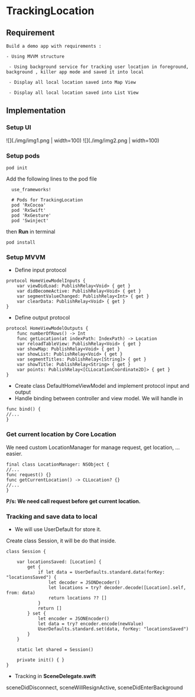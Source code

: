 # TrackingLocation

## Requirement

```
Build a demo app with requirements :

- Using MVVM structure 

 - Using background service for tracking user location in foreground, background , killer app mode and saved it into local

 - Display all local location saved into Map View

 - Display all local location saved into List View
```

## Implementation

### Setup UI

![](./img/img1.png | width=100) 
![](./img/img2.png | width=100)


### Setup pods

```
pod init
```

Add the following lines to the pod file

```
  use_frameworks!

  # Pods for TrackingLocation
  pod 'RxCocoa'
  pod 'RxSwift'
  pod 'RxGesture'
  pod 'Swinject'
```
then **Run** in terminal

```
pod install
```

### Setup MVVM

- Define input protocol

```
protocol HomeViewModelInputs {
    var viewDidLoad: PublishRelay<Void> { get }
    var didBecomeActive: PublishRelay<Void> { get }
    var segmentValueChanged: PublishRelay<Int> { get }
    var clearData: PublishRelay<Void> { get }
}
```

- Define output protocol

```
protocol HomeViewModelOutputs {
    func numberOfRows() -> Int
    func getLocation(at indexPath: IndexPath) -> Location
    var reloadTableView: PublishRelay<Void> { get }
    var showMap: PublishRelay<Void> { get }
    var showList: PublishRelay<Void> { get }
    var segmentTitles: PublishRelay<[String]> { get }
    var showTitle: PublishRelay<String> { get }
    var points: PublishRelay<[CLLocationCoordinate2D]> { get }
}
```

- Create class DefaultHomeViewModel and implement protocol input and output
- Handle binding between controller and view model. We will handle in

```
func bind() { 
//...
}
```

### Get current location by Core Location

We need custom LocationManager for manage request, get location, ... easier.

```
final class LocationManager: NSObject {
//...
func request() {}
func getCurrentLocation() -> CLLocation? {}
//...
}
```

**P/s: We need call request before get current location.**

### Tracking and save data to local

- We will use UserDefault for store it.

Create class Session, it will be do that inside.

```
class Session {
    
    var locationsSaved: [Location] {
        get {
            if let data = UserDefaults.standard.data(forKey: "locationsSaved") {
                let decoder = JSONDecoder()
                let locations = try? decoder.decode([Location].self, from: data)
                return locations ?? []
            }
            return []
        } set {
            let encoder = JSONEncoder()
            let data = try? encoder.encode(newValue)
            UserDefaults.standard.set(data, forKey: "locationsSaved")
        }
    }
    
    static let shared = Session()
    
    private init() { }
}
```

- Tracking in **SceneDelegate.swift**

sceneDidDisconnect, sceneWillResignActive, sceneDidEnterBackground